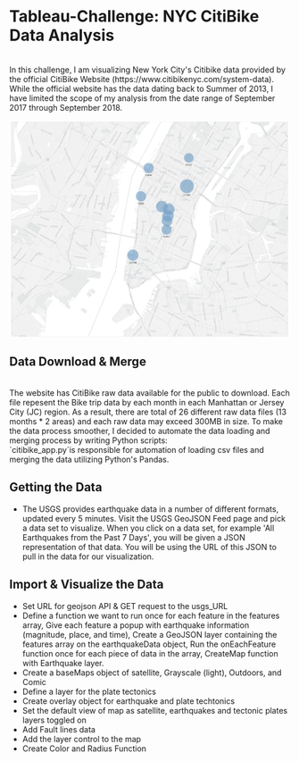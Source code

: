 # Tableau-Challenge: NYC CitiBike Data Analysis
<br>
In this challenge, I am visualizing New York City's Citibike data provided by the official CitiBike Website (https://www.citibikenyc.com/system-data). While the official website has the data dating back to Summer of 2013, I have limited the scope of my analysis from the date range of September 2017 through September 2018. <br>

![CitiBike Map](https://github.com/erikku0519/Tableau-Challenge/blob/master/citibike.png)


## Data Download & Merge<br>
<br>
The website has CitiBike raw data available for the public to download. Each file repesent the Bike trip data by each month in each Manhattan or Jersey City (JC) region. As a result, there are total of 26 different raw data files (13 months * 2 areas) and each raw data may exceed 300MB in size. To make the data process smoother, I decided to automate the data loading and merging process by writing Python scripts:
<br>
`citibike_app.py`is responsible for automation of loading csv files and merging the data utilizing Python's Pandas. 

## Getting the Data<br>

* The USGS provides earthquake data in a number of different formats, updated every 5 minutes. Visit the USGS GeoJSON Feed page and pick a data set to visualize. When you click on a data set, for example 'All Earthquakes from the Past 7 Days', you will be given a JSON representation of that data. You will be using the URL of this JSON to pull in the data for our visualization.

## Import & Visualize the Data<br>

* Set URL for geojson API & GET request to the usgs_URL
* Define a function we want to run once for each feature in the features array, Give each feature a popup with earthquake information (magnitude, place, and time), Create a GeoJSON layer containing the features array on the earthquakeData object, Run the onEachFeature function once for each piece of data in the array, CreateMap function with Earthquake layer.
* Create a baseMaps object of satellite, Grayscale (light), Outdoors, and Comic
* Define a layer for the plate tectonics
* Create overlay object for earthquake and plate techtonics
* Set the default view of map as satellite, earthquakes and tectonic plates layers toggled on
* Add Fault lines data
* Add the layer control to the map
* Create Color and Radius Function

